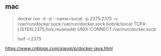 
## mac

> docker run -it -d --name=socat -p 2375:2375 -v    /var/run/docker.sock:/var/run/docker.sock bobrik/socat TCP4-LISTEN:2375,fork,reuseaddr UNIX-CONNECT:/var/run/docker.sock
> 
> lsof -i:2375


https://www.cnblogs.com/xiaoqi/p/docker-java.html